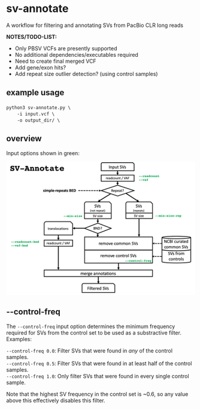 # sv-annotate
A workflow for filtering and annotating SVs from PacBio CLR long reads

**NOTES/TODO-LIST:**
- Only PBSV VCFs are presently supported
- No additional dependencies/executables required
- Need to create final merged VCF
- Add gene/exon hits?
- Add repeat size outlier detection? (using control samples)

## example usage

`python3 sv-annotate.py \ `  
`    -i input.vcf \ `  
`    -o output_dir/ \ `  

## overview

Input options shown in green:

![SV-Annotate overview](pic/overview.png "")

## --control-freq

The `--control-freq` input option determines the minimum frequency required for SVs from the control set to be used as a substractive filter. Examples:

`--control-freq 0.0`: Filter SVs that were found in *any* of the control samples.  
`--control-freq 0.5`: Filter SVs that were found in at least half of the control samples.  
`--control-freq 1.0`: Only filter SVs that were found in every single control sample.  

Note that the highest SV frequency in the control set is ~0.6, so any value above this effectively disables this filter.
